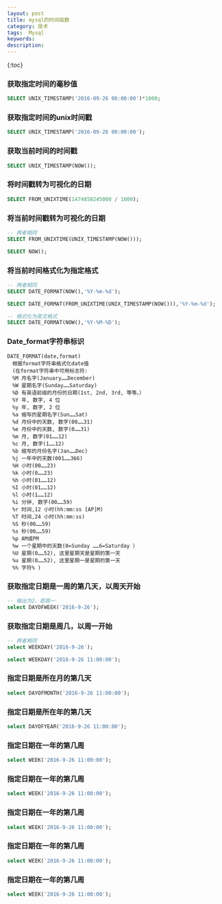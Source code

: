 ```yaml
---
layout: post
title: mysql的时间函数
category: 技术
tags:  Mysql
keywords: 
description: 
---
```


{:toc}

### 获取指定时间的毫秒值

```sql
SELECT UNIX_TIMESTAMP('2016-09-26 00:00:00')*1000;
```

### 获取指定时间的unix时间戳

```sql
SELECT UNIX_TIMESTAMP('2016-09-26 00:00:00');
```

### 获取当前时间的时间戳

```sql
SELECT UNIX_TIMESTAMP(NOW());
```


### 将时间戳转为可视化的日期

```sql
SELECT FROM_UNIXTIME(1474858245000 / 1000);
```

### 将当前时间戳转为可视化的日期

```sql
-- 两者相同
SELECT FROM_UNIXTIME(UNIX_TIMESTAMP(NOW()));

SELECT NOW();
```

### 将当前时间格式化为指定格式

```sql
-- 两者相同
SELECT DATE_FORMAT(NOW(),'%Y-%m-%d');

SELECT DATE_FORMAT(FROM_UNIXTIME(UNIX_TIMESTAMP(NOW())),'%Y-%m-%d');

-- 格式化为英文格式
SELECT DATE_FORMAT(NOW(),'%Y-%M-%D');
```

### Date_format字符串标识

```
DATE_FORMAT(date,format) 
　根据format字符串格式化date值
　(在format字符串中可用标志符:
　%M 月名字(January……December) 
　%W 星期名字(Sunday……Saturday) 
　%D 有英语前缀的月份的日期(1st, 2nd, 3rd, 等等。） 
　%Y 年, 数字, 4 位 
　%y 年, 数字, 2 位 
　%a 缩写的星期名字(Sun……Sat) 
　%d 月份中的天数, 数字(00……31) 
　%e 月份中的天数, 数字(0……31) 
　%m 月, 数字(01……12) 
　%c 月, 数字(1……12) 
　%b 缩写的月份名字(Jan……Dec) 
　%j 一年中的天数(001……366) 
　%H 小时(00……23) 
　%k 小时(0……23) 
　%h 小时(01……12) 
　%I 小时(01……12) 
　%l 小时(1……12) 
　%i 分钟, 数字(00……59) 
　%r 时间,12 小时(hh:mm:ss [AP]M) 
　%T 时间,24 小时(hh:mm:ss) 
　%S 秒(00……59) 
　%s 秒(00……59) 
　%p AM或PM 
　%w 一个星期中的天数(0=Sunday ……6=Saturday ） 
　%U 星期(0……52), 这里星期天是星期的第一天 
　%u 星期(0……52), 这里星期一是星期的第一天 
　%% 字符% )
```

### 获取指定日期是一周的第几天，以周天开始

```sql
-- 输出为2，即周一
select DAYOFWEEK('2016-9-26'); 
```

### 获取指定日期是周几，以周一开始

```sql
-- 两者相同
select WEEKDAY('2016-9-26');

select WEEKDAY('2016-9-26 11:00:00'); 
```


### 指定日期是所在月的第几天

```sql
select DAYOFMONTH('2016-9-26 11:00:00'); 
```

### 指定日期是所在年的第几天

```sql
select DAYOFYEAR('2016-9-26 11:00:00'); 
```

### 指定日期在一年的第几周

```sql
select WEEK('2016-9-26 11:00:00'); 
```

### 指定日期在一年的第几周

```sql
select WEEK('2016-9-26 11:00:00'); 
```

### 指定日期在一年的第几周

```sql
select WEEK('2016-9-26 11:00:00'); 
```

### 指定日期在一年的第几周

```sql
select WEEK('2016-9-26 11:00:00'); 
```

### 指定日期在一年的第几周

```sql
select WEEK('2016-9-26 11:00:00'); 
```

 